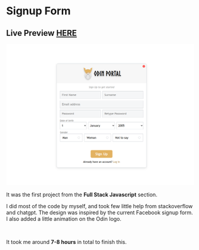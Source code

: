 # Signup Form
## Live Preview <a href="https://afnsami.github.io/signup-form">HERE</a>

<img src="images/preview.png">

<p>It was the first project from the <b>Full Stack Javascript</b> section.</p>
<p>I did most of the code by myself, and took few little help from stackoverflow and chatgpt. The design was inspired by the current Facebook signup form. I also added a little animation on the Odin logo.</p>
	
<br>
<p>It took me around <b>7-8 hours</b> in total to finish this.</p>
